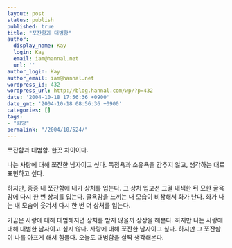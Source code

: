 ```yaml
---
layout: post
status: publish
published: true
title: "쪼잔함과 대범함"
author:
  display_name: Kay
  login: Kay
  email: iam@hannal.net
  url: ''
author_login: Kay
author_email: iam@hannal.net
wordpress_id: 432
wordpress_url: http://blog.hannal.com/wp/?p=432
date: '2004-10-18 17:56:36 +0900'
date_gmt: '2004-10-18 08:56:36 +0900'
categories: []
tags:
- "희망"
permalink: "/2004/10/524/"
---
```

<p>쪼잔함과 대범함. 한끗 차이이다.</p>
<p>나는 사랑에 대해 쪼잔한 남자이고 싶다. 독점욕과 소유욕을 감추지 않고, 생각하는 대로 표현하고 싶다.</p>
<p>하지만, 종종 내 쪼잔함에 내가 상처를 입는다. 그 상처 입고선 그걸 내색한 뒤 묘한 굴욕감에 다시 한 번 상처를 입는다. 굴욕감을 느끼는 내 모습이 비참해서 화가 난다. 화가 나는 내 모습이 웃겨서 다시 한 번 더 상처를 입는다.</p>
<p>가끔은 사랑에 대해 대범해지면 상처를 받지 않을까 상상을 해본다. 하지만 나는 사랑에 대해 대범한 남자이고 싶지 않다. 사랑에 대해 쪼잔한 남자이고 싶다. 하지만 그 쪼잔함이 나를 아프게 해서 힘들다. 오늘도 대범함을 살짝 생각해본다.</p>
